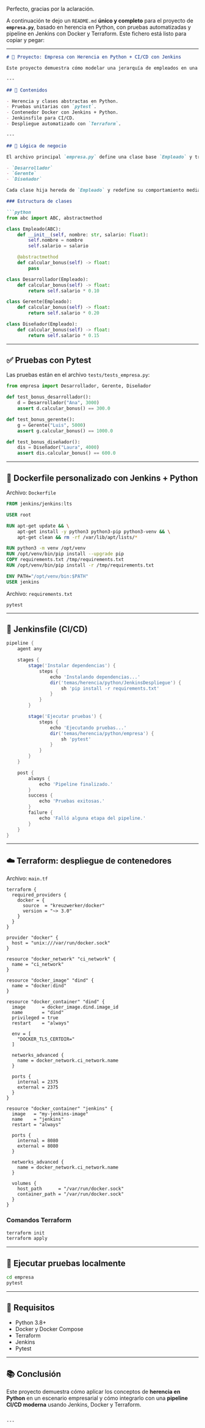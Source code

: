 Perfecto, gracias por la aclaración.

A continuación te dejo un `README.md` **único y completo** para el proyecto de **`empresa.py`**, basado en herencia en Python, con pruebas automatizadas y pipeline en Jenkins con Docker y Terraform. Este fichero está listo para copiar y pegar:

---

````markdown
# 🏢 Proyecto: Empresa con Herencia en Python + CI/CD con Jenkins

Este proyecto demuestra cómo modelar una jerarquía de empleados en una empresa usando **herencia en Python**, pruebas automatizadas con **pytest**, e integración continua con **Jenkins**, todo gestionado mediante **Docker** y **Terraform**.

---

## 📌 Contenidos

- Herencia y clases abstractas en Python.
- Pruebas unitarias con `pytest`.
- Contenedor Docker con Jenkins + Python.
- Jenkinsfile para CI/CD.
- Despliegue automatizado con `Terraform`.

---

## 🧠 Lógica de negocio

El archivo principal `empresa.py` define una clase base `Empleado` y tres clases hijas:

- `Desarrollador`
- `Gerente`
- `Diseñador`

Cada clase hija hereda de `Empleado` y redefine su comportamiento mediante **métodos polimórficos**.

### Estructura de clases

```python
from abc import ABC, abstractmethod

class Empleado(ABC):
    def __init__(self, nombre: str, salario: float):
        self.nombre = nombre
        self.salario = salario

    @abstractmethod
    def calcular_bonus(self) -> float:
        pass

class Desarrollador(Empleado):
    def calcular_bonus(self) -> float:
        return self.salario * 0.10

class Gerente(Empleado):
    def calcular_bonus(self) -> float:
        return self.salario * 0.20

class Diseñador(Empleado):
    def calcular_bonus(self) -> float:
        return self.salario * 0.15
````

---

## ✅ Pruebas con Pytest

Las pruebas están en el archivo `tests/tests_empresa.py`:

```python
from empresa import Desarrollador, Gerente, Diseñador

def test_bonus_desarrollador():
    d = Desarrollador("Ana", 3000)
    assert d.calcular_bonus() == 300.0

def test_bonus_gerente():
    g = Gerente("Luis", 5000)
    assert g.calcular_bonus() == 1000.0

def test_bonus_diseñador():
    dis = Diseñador("Laura", 4000)
    assert dis.calcular_bonus() == 600.0
```

---

## 🐳 Dockerfile personalizado con Jenkins + Python

Archivo: `Dockerfile`

```dockerfile
FROM jenkins/jenkins:lts

USER root

RUN apt-get update && \
    apt-get install -y python3 python3-pip python3-venv && \
    apt-get clean && rm -rf /var/lib/apt/lists/*

RUN python3 -m venv /opt/venv
RUN /opt/venv/bin/pip install --upgrade pip
COPY requirements.txt /tmp/requirements.txt
RUN /opt/venv/bin/pip install -r /tmp/requirements.txt

ENV PATH="/opt/venv/bin:$PATH"
USER jenkins
```

Archivo: `requirements.txt`

```
pytest
```

---

## 🔁 Jenkinsfile (CI/CD)

```groovy
pipeline {
    agent any

    stages {
        stage('Instalar dependencias') {
            steps {
                echo 'Instalando dependencias...'
                dir('temas/herencia/python/JenkinsDespliegue') {
                    sh 'pip install -r requirements.txt'
                }
            }
        }

        stage('Ejecutar pruebas') {
            steps {
                echo 'Ejecutando pruebas...'
                dir('temas/herencia/python/empresa') {
                    sh 'pytest'
                }
            }
        }
    }

    post {
        always {
            echo 'Pipeline finalizado.'
        }
        success {
            echo 'Pruebas exitosas.'
        }
        failure {
            echo 'Falló alguna etapa del pipeline.'
        }
    }
}
```

---

## ☁️ Terraform: despliegue de contenedores

Archivo: `main.tf`

```hcl
terraform {
  required_providers {
    docker = {
      source  = "kreuzwerker/docker"
      version = "~> 3.0"
    }
  }
}

provider "docker" {
  host = "unix:///var/run/docker.sock"
}

resource "docker_network" "ci_network" {
  name = "ci_network"
}

resource "docker_image" "dind" {
  name = "docker:dind"
}

resource "docker_container" "dind" {
  image      = docker_image.dind.image_id
  name       = "dind"
  privileged = true
  restart    = "always"

  env = [
    "DOCKER_TLS_CERTDIR="
  ]

  networks_advanced {
    name = docker_network.ci_network.name
  }

  ports {
    internal = 2375
    external = 2375
  }
}

resource "docker_container" "jenkins" {
  image   = "my-jenkins-image"
  name    = "jenkins"
  restart = "always"

  ports {
    internal = 8080
    external = 8080
  }

  networks_advanced {
    name = docker_network.ci_network.name
  }

  volumes {
    host_path      = "/var/run/docker.sock"
    container_path = "/var/run/docker.sock"
  }
}
```

### Comandos Terraform

```bash
terraform init
terraform apply
```

---

## 🧪 Ejecutar pruebas localmente

```bash
cd empresa
pytest
```

---

## 🧰 Requisitos

* Python 3.8+
* Docker y Docker Compose
* Terraform
* Jenkins
* Pytest

---

## 📚 Conclusión

Este proyecto demuestra cómo aplicar los conceptos de **herencia en Python** en un escenario empresarial y cómo integrarlo con una **pipeline CI/CD moderna** usando Jenkins, Docker y Terraform.

```

---
